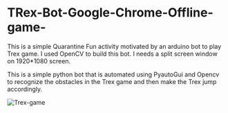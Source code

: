 # TRex-Bot-Google-Chrome-Offline-game-
This is a simple Quarantine Fun activity motivated by an arduino bot to play Trex game. I used OpenCV to build this bot. I needs a split screen window on 1920*1080 screen.

This is a simple python bot that is automated using PyautoGui and Opencv to recognize the obstacles in the Trex game and then make the Trex jump accordingly.

![Trex-game](https://storage.googleapis.com/gweb-uniblog-publish-prod/original_images/Dino_non-birthday_version.gif)
